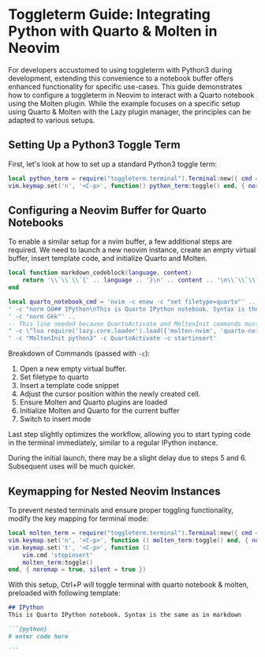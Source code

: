 # Toggleterm Guide: Integrating Python with Quarto & Molten in Neovim

For developers accustomed to using toggleterm with Python3 during development, extending this convenience to a notebook buffer offers enhanced functionality for specific use-cases. This guide demonstrates how to configure a toggleterm in Neovim to interact with a Quarto notebook using the Molten plugin. While the example focuses on a specific setup using Quarto & Molten with the Lazy plugin manager, the principles can be adapted to various setups.

## Setting Up a Python3 Toggle Term

First, let's look at how to set up a standard Python3 toggle term:

```lua
local python_term = require("toggleterm.terminal").Terminal:new({ cmd = 'python3', hidden = true, direction = 'float'})
vim.keymap.set('n', '<C-p>', function() python_term:toggle() end, { noremap = true, silent = true })
```

## Configuring a Neovim Buffer for Quarto Notebooks

To enable a similar setup for a nvim buffer, a few additional steps are required. We need to launch a new neovim instance, create an empty virtual buffer, insert template code, and initialize Quarto and Molten.

```lua
local function markdown_codeblock(language, content)
    return '\\`\\`\\`{' .. language .. '}\n' .. content .. '\n\\`\\`\\`'
end

local quarto_notebook_cmd = 'nvim -c enew -c "set filetype=quarto"' ..
' -c "norm GO## IPython\nThis is Quarto IPython notebook. Syntax is the same as in markdown\n\n' .. markdown_codeblock('python', '# enter code here\n') .. '"' ..
' -c "norm Gkk"' ..
-- This line needed because QuartoActivate and MoltenInit commands must be accessible; should be adjusted depending on plugin manager
" -c \"lua require('lazy.core.loader').load({'molten-nvim', 'quarto-nvim'}, {cmd = 'Lazy load'})\"" ..
' -c "MoltenInit python3" -c QuartoActivate -c startinsert'
```

Breakdown of Commands (passed with `-c`):

1. Open a new empty virtual buffer.
2. Set filetype to quarto
3. Insert a template code snippet
4. Adjust the cursor position within the newly created cell.
5. Ensure Molten and Quarto plugins are loaded
6. Initialize Molten and Quarto for the current buffer
7. Switch to insert mode

Last step slightly optimizes the workflow, allowing you to start typing code in the terminal immediately, similar to a regular IPython instance.

During the initial launch, there may be a slight delay due to steps 5 and 6. Subsequent uses will be much quicker.

## Keymapping for Nested Neovim Instances

To prevent nested terminals and ensure proper toggling functionality, modify the key mapping for terminal mode:

```lua
local molten_term = require("toggleterm.terminal").Terminal:new({ cmd = quarto_notebook_cmd, hidden = true, direction = 'float'})
vim.keymap.set('n', '<C-p>', function () molten_term:toggle() end, { noremap = true, silent = true })
vim.keymap.set('t', '<C-p>', function ()
    vim.cmd 'stopinsert'
    molten_term:toggle()
end, { noremap = true, silent = true })
```

With this setup, Ctrl+P will toggle terminal with quarto notebook & molten, preloaded with following template:

````markdown
## IPython
This is Quarto IPython notebook. Syntax is the same as in markdown

```{python}
# enter code here

```
````
